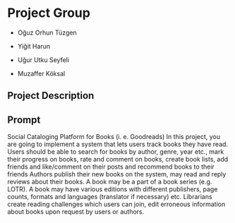 # Project Group

- Oğuz Orhun Tüzgen

- Yiğit Harun

- Uğur Utku Seyfeli

- Muzaffer Köksal

## Project Description


## Prompt

Social Cataloging Platform for Books (i. e. Goodreads) In this project, you are going to implement a system that lets users track books they have read. Users should be able to search for books by author, genre, year etc., mark their progress on books, rate and comment on books, create book lists, add friends and like/comment on their posts and recommend books to their friends Authors publish their new books on the system, may read and reply reviews about their books. A book may be a part of a book series (e.g. LOTR). A book may have various editions with different publishers, page counts, formats and languages (translator if necessary) etc. Librarians create reading challenges which users can join, edit erroneous information about books upon request by users or authors. 